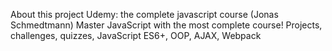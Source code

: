 About this project
Udemy: the complete javascript course (Jonas Schmedtmann)
Master JavaScript with the most complete course! Projects, challenges, quizzes, JavaScript ES6+, OOP, AJAX, Webpack

